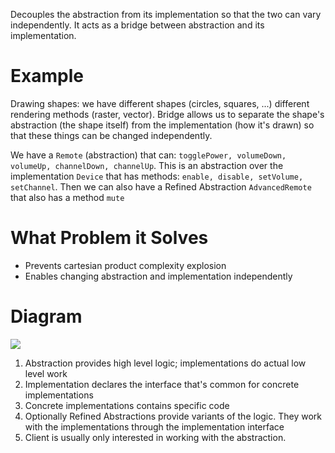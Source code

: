 Decouples the abstraction from its implementation so that the two can vary independently. It acts as a bridge between abstraction and its implementation.

# Example
Drawing shapes: we have different shapes (circles, squares, ...) different rendering methods (raster, vector). Bridge allows us to separate the shape's abstraction (the shape itself) from the implementation (how it's drawn) so that these things can be changed independently.

We have a `Remote` (abstraction) that can: `togglePower, volumeDown, volumeUp, channelDown, channelUp`. This is an abstraction over the implementation `Device` that has methods: `enable, disable, setVolume, setChannel`. Then we can also have a Refined Abstraction `AdvancedRemote` that also has a method `mute`

# What Problem it Solves
- Prevents cartesian product complexity explosion
- Enables changing abstraction and implementation independently

# Diagram
![](https://i.imgur.com/QUY0P9i.png)
1. Abstraction provides high level logic; implementations do actual low level work
2. Implementation declares the interface that's common for concrete implementations
3. Concrete implementations contains specific code
4. Optionally Refined Abstractions provide variants of the logic. They work with the implementations through the implementation interface
5. Client is usually only interested in working with the abstraction.
